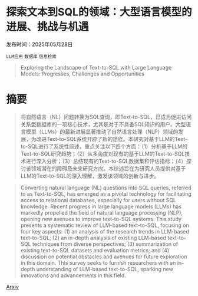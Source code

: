 # 探索文本到SQL的领域：大型语言模型的进展、挑战与机遇

发布时间：2025年05月28日

`LLM应用` `数据库` `信息检索`

> Exploring the Landscape of Text-to-SQL with Large Language Models: Progresses, Challenges and Opportunities

# 摘要

> 将自然语言（NL）问题转换为SQL查询，即Text-to-SQL，已成为促进访问关系型数据库的一项核心技术，尤其是对于不具备SQL知识的用户。大型语言模型（LLMs）的最新进展显著推动了自然语言处理（NLP）领域的发展，为改进Text-to-SQL系统开辟了新的途径。本研究对基于LLM的Text-to-SQL进行了系统性综述，重点关注以下四个方面：（1）分析基于LLM的Text-to-SQL研究趋势；（2）从多角度对现有的基于LLM的Text-to-SQL技术进行深入分析；（3）总结现有的Text-to-SQL数据集和评估指标；（4）探讨该领域潜在的障碍及未来研究方向。本综述旨在为研究人员提供对基于LLM的Text-to-SQL的深入理解，激发该领域的创新与进步。

> Converting natural language (NL) questions into SQL queries, referred to as Text-to-SQL, has emerged as a pivotal technology for facilitating access to relational databases, especially for users without SQL knowledge. Recent progress in large language models (LLMs) has markedly propelled the field of natural language processing (NLP), opening new avenues to improve text-to-SQL systems. This study presents a systematic review of LLM-based text-to-SQL, focusing on four key aspects: (1) an analysis of the research trends in LLM-based text-to-SQL; (2) an in-depth analysis of existing LLM-based text-to-SQL techniques from diverse perspectives; (3) summarization of existing text-to-SQL datasets and evaluation metrics; and (4) discussion on potential obstacles and avenues for future exploration in this domain. This survey seeks to furnish researchers with an in-depth understanding of LLM-based text-to-SQL, sparking new innovations and advancements in this field.

[Arxiv](https://arxiv.org/abs/2505.23838)
